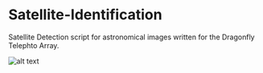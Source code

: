 # Satellite-Identification
Satellite Detection script for astronomical images written for the Dragonfly Telephto Array. 

![alt text](https://github.com/maddynardin/satellite-detection/blob/main/working_demonstration.png?raw=true)


